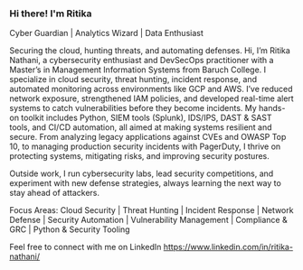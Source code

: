 ### Hi there! I'm Ritika 
 Cyber Guardian | Analytics Wizard | Data Enthusiast 

 Securing the cloud, hunting threats, and automating defenses.
Hi, I’m Ritika Nathani, a cybersecurity enthusiast and DevSecOps practitioner with a Master’s in Management Information Systems from Baruch College. I specialize in cloud security, threat hunting, incident response, and automated monitoring across environments like GCP and AWS.
I’ve reduced network exposure, strengthened IAM policies, and developed real-time alert systems to catch vulnerabilities before they become incidents. My hands-on toolkit includes Python, SIEM tools (Splunk), IDS/IPS, DAST & SAST tools, and CI/CD automation, all aimed at making systems resilient and secure.
From analyzing legacy applications against CVEs and OWASP Top 10, to managing production security incidents with PagerDuty, I thrive on protecting systems, mitigating risks, and improving security postures.

Outside work, I run cybersecurity labs, lead security competitions, and experiment with new defense strategies, always learning the next way to stay ahead of attackers.

Focus Areas: Cloud Security | Threat Hunting | Incident Response | Network Defense | Security Automation | Vulnerability Management | Compliance & GRC | Python & Security Tooling

Feel free to connect with me on LinkedIn https://www.linkedin.com/in/ritika-nathani/

<!--
**ritikanathani/ritikanathani** is a ✨ _special_ ✨ repository because its `README.md` (this file) appears on your GitHub profile.

Here are some ideas to get you started:

- 🔭 I’m currently working on ...
- 🌱 I’m currently learning ...
- 👯 I’m looking to collaborate on ...
- 🤔 I’m looking for help with ...
- 💬 Ask me about ...
- 📫 How to reach me: https://www.linkedin.com/in/ritika-nathani-6aa6361ba/
- 😄 Pronouns: ...
- ⚡ Fun fact: ...
-->
